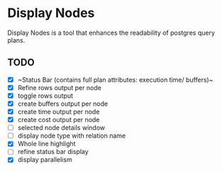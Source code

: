 # Display Nodes

Display Nodes is a tool that enhances the readability of postgres query plans.

## TODO

- [x] ~Status Bar (contains full plan attributes: execution time/ buffers)~
- [x] Refine rows output per node
- [x] toggle rows output
- [x] create buffers output per node
- [x] create time output per node
- [x] create cost output per node
- [ ] selected node details window
- [ ] display node type with relation name
- [x] Whole line highlight
- [ ] refine status bar display
- [x] display parallelism
